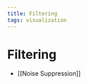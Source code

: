 ```yaml
---
title: Filtering
tags: visualization
---
```


# Filtering
- [[Noise Suppression]]
















































